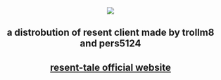 <div align="center">
  <img src="https://github.com/personality5124/resenttale-4.0/blob/main/photo.jpg"/>
<h2>a distrobution of resent client made by trollm8 and pers5124<h2>
<a href="https://resenttale.trollm8.xyz">resent-tale official website</a>

